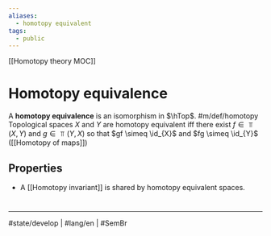 ```yaml
---
aliases:
  - homotopy equivalent
tags:
  - public
---
```

[[Homotopy theory MOC]]
# Homotopy equivalence

A **homotopy equivalence** is an isomorphism in $\hTop$. #m/def/homotopy 
Topological spaces $X$ and $Y$ are homotopy equivalent iff there exist $f \in \Top(X,Y)$ and $g \in \Top(Y,X)$ so that $gf \simeq \id_{X}$ and $fg \simeq \id_{Y}$ ([[Homotopy of maps]])

## Properties

- A [[Homotopy invariant]] is shared by homotopy equivalent spaces.

#
---
#state/develop | #lang/en | #SemBr
